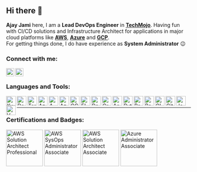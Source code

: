 ## Hi there 👋

**Ajay Jami** here, I am a **Lead DevOps Engineer** in **[TechMojo][job]**. Having fun with CI/CD solutions and Infrastructure Architect for applications in major cloud platforms like **[AWS][aws]**, **[Azure][azure]** and **[GCP][gcp]**.
<br />
For getting things done, I do have experience as **System Administrator** :wink:


### Connect with me:

[<img align="left" alt="AjayNaiduJami | LinkedIn" width="22px" src="https://img.icons8.com/color/48/linkedin.png" />][linkedin]
[<img align="left" alt="AjayNaiduJami | Twitter" width="22px" src="https://img.icons8.com/ios/50/twitterx--v2.png" />][twitter]

<br />

### Languages and Tools:

<img align="left" alt="Kubernetes" width="26px" src="https://img.icons8.com/color/48/kubernetes.png" />
<img align="left" alt="Docker" width="26px" src="https://img.icons8.com/fluency/48/docker.png" />
<img align="left" alt="Terraform" width="26px" src="https://img.icons8.com/color/48/terraform.png" />
<img align="left" alt="Azure DevOps" width="26px" src="https://img.icons8.com/external-tal-revivo-color-tal-revivo/24/external-development-experience-through-the-native-integrations-of-azure-with-visual-studio-logo-color-tal-revivo.png" />
<img align="left" alt="AWS" width="26px" src="https://img.icons8.com/color/48/000000/amazon-web-services.png" />
<img align="left" alt="Azure" width="26px" src="https://img.icons8.com/color/48/000000/azure-1.png" />
<img align="left" alt="GCP" width="26px" src="https://img.icons8.com/color/48/google-cloud.png" />
<img align="left" alt="ELK" width="26px" src="https://cdn.freebiesupply.com/logos/large/2x/elastic-stack-logo-png-transparent.png" />
<img align="left" alt="DataDog" width="26px" src="https://imgix.datadoghq.com/img/about/presskit/kit/press_kit.png" />
<img align="left" alt="Grafana" width="26px" src="https://img.icons8.com/fluency/48/grafana.png" />
<img align="left" alt="Ansible" width="26px" src="https://img.icons8.com/color/48/ansible.png" />
<img align="left" alt="Python" width="26px" src="https://img.icons8.com/color/72/python.png" />
<img align="left" alt="Powershell" width="26px" src="https://img.icons8.com/color/72/powershell.png" />
<img align="left" alt="Bash" width="26px" src="https://img.icons8.com/plasticine/100/bash.png" />
<img align="left" alt="GIT" width="26px" src="https://img.icons8.com/color/48/git.png" />
<img align="left" alt="GitLab" width="26px" src="https://img.icons8.com/color/48/000000/gitlab.png" />
<img align="left" alt="Jenkins" width="26px" src="https://img.icons8.com/color/48/jenkins.png" />
<img align="left" alt="VMware" width="26px" src="https://img.icons8.com/color/48/vmware.png" />

<br />

---

### Certifications and Badges:

<a href="https://www.credly.com/badges/2a8293c9-7112-4bd5-b4a5-a7971d6ff64f/public_url" target="_blank"><img src="https://d1.awsstatic.com/training-and-certification/certification-badges/AWS-Certified-Solutions-Architect-Professional_badge.69d82ff1b2861e1089539ebba906c70b011b928a.png" alt="AWS Solution Architect Professional" width="100" height="100" /></a>
<a href="https://www.credly.com/badges/08ae259b-9201-4ad6-9f62-126a886f13de/public_url" target="_blank"><img src="https://d1.awsstatic.com/training-and-certification/certification-badges/AWS-Certified-SysOps-Administrator-Associate_badge.c3586b02748654fb588633314dd66a1d6841893b.png" alt="AWS SysOps Administrator Associate" width="100" height="100" /></a>
<a href="https://www.credly.com/badges/8d73c75f-a5ac-422b-a8fd-164b2dc91c2c/public_url" target="_blank"><img src="https://d1.awsstatic.com/training-and-certification/certification-badges/AWS-Certified-Solutions-Architect-Associate_badge.3419559c682629072f1eb968d59dea0741772c0f.png" alt="AWS Solution Architect Associate" width="100" height="100" /></a>
<a href="https://www.credly.com/badges/25f6a465-b4d1-4c85-a5bc-8503702940e0/public_url" target="_blank"><img src="https://images.youracclaim.com/size/220x220/images/336eebfc-0ac3-4553-9a67-b402f491f185/azure-administrator-associate-600x600.png" alt="Azure Administrator Associate" width="100" height="100" /></a>

<br />

[aws]: https://aws.amazon.com/
[azure]: https://portal.azure.com/
[gcp]: https://console.cloud.google.com/
[job]: https://www.techmojo.com/
[twitter]: https://twitter.com/AjayNaidu_J
[facebook]: https://facebook.com/ajaynaidu.j
[instagram]: https://instagram.com/ajay_naidu_j
[linkedin]: https://linkedin.com/in/ajaynaiduj
[aws-cert]: https://www.youracclaim.com/badges/8d73c75f-a5ac-422b-a8fd-164b2dc91c2c/public_url
